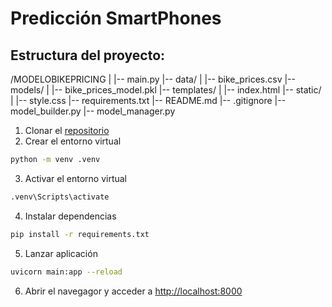 # Predicción SmartPhones

## Estructura del proyecto:

/MODELOBIKEPRICING 
|
|-- main.py
|-- data/
|   |-- bike_prices.csv
|-- models/
|   |-- bike_prices_model.pkl
|-- templates/
|   |-- index.html
|-- static/
|   |-- style.css
|-- requirements.txt
|-- README.md
|-- .gitignore
|-- model_builder.py
|-- model_manager.py


1. Clonar el [repositorio](https://github.com/evelinrkalil13/Bike_pricing.git)
2. Crear el entorno virtual
```bash
python -m venv .venv
```
3. Activar el entorno virtual
```bash
.venv\Scripts\activate
```
4. Instalar dependencias
```bash
pip install -r requirements.txt
```
5. Lanzar aplicación
```bash
uvicorn main:app --reload
```
6. Abrir el navegagor y acceder a [http://localhost:8000](http://localhost:8000)